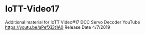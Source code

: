 # IoTT-Video17
Additional material for IoTT Video#17 DCC Servo Decoder
YouTube https://youtu.be/aPefXj3t1A0
Release Date 4/7/2019
